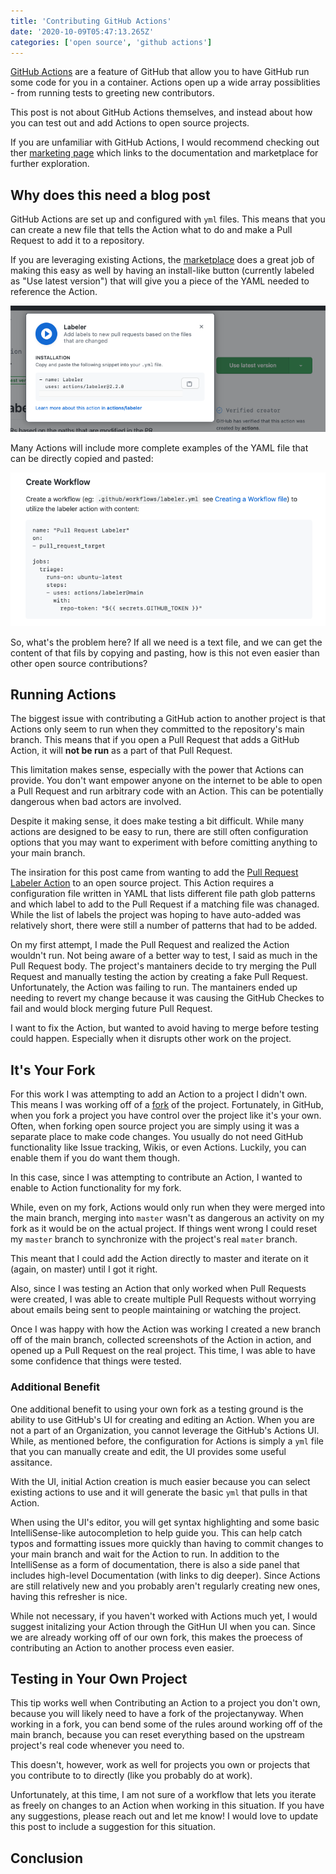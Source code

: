 ```yaml
---
title: 'Contributing GitHub Actions'
date: '2020-10-09T05:47:13.265Z'
categories: ['open source', 'github actions']
---
```


[GitHub Actions](https://github.com/features/actions) are a feature of GitHub that allow you to have GitHub run some code for you in a container. Actions open up a wide array possiblities - from running tests to greeting new contributors.

This post is not about GitHub Actions themselves, and instead about how you can test out and add Actions to open source projects.

If you are unfamiliar with GitHub Actions, I would recommend checking out ther [marketing page](https://github.com/features/actions) which links to the documentation and marketplace for further exploration. 

## Why does this need a blog post

GitHub Actions are set up and configured with `yml` files. This means that you can create a new file that tells the Action what to do and make a Pull Request to add it to a repository. 

If you are leveraging existing Actions, the [marketplace](https://github.com/marketplace?type=actions) does a great job of making this easy as well by having an install-like button (currently labeled as "Use latest version") that will give you a piece of the YAML needed to reference the Action.

<img src='./use-latest-gh-action.png' lazy />

Many Actions will include more complete examples of the YAML file that can be directly copied and pasted:

<img src='./gh-action-readme-setup.png' lazy />

So, what's the problem here? If all we need is a text file, and we can get the content of that fils by copying and pasting, how is this not even easier than other open source contributions? 

## Running Actions

The biggest issue with contributing a GitHub action to another project is that Actions only seem to run when they committed to the repository's main branch. This means that if you open a Pull Request that adds a GitHub Action, it will **not be run** as a part of that Pull Request.

This limitation makes sense, especially with the power that Actions can provide. You don't want empower anyone on the internet to be able to open a Pull Request and run arbitrary code with an Action. This can be potentially dangerous when bad actors are involved.

Despite it making sense, it does make testing a bit difficult. While many actions are designed to be easy to run, there are still often configuration options that you may want to experiment with before comitting anything to your main branch. 

The insiration for this post came from wanting to add the [Pull Request Labeler Action](https://github.com/actions/labeler) to an open source project. This Action requires a configuration file written in YAML that lists different file path glob patterns and which label to add to the Pull Request if a matching file was chanaged. While the list of labels the project was hoping to have auto-added was relatively short, there were still a number of patterns that had to be added.

On my first attempt, I made the Pull Request and realized the Action wouldn't run. Not being aware of a better way to test, I said as much in the Pull Request body. The project's mantainers decide to try merging the Pull Request and manually testing the action by creating a fake Pull Request. Unfortunately, the Action was failing to run. The mantainers ended up needing to revert my change because it was causing the GitHub Checkes to fail and would block merging future Pull Request. 

I want to fix the Action, but wanted to avoid having to merge before testing could happen. Especially when it disrupts other work on the project. 

## It's Your Fork

For this work I was attempting to add an Action to a project I didn't own. This means I was working off of a [fork](https://docs.github.com/en/free-pro-team@latest/github/getting-started-with-github/fork-a-repo) of the project. Fortunately, in GitHub, when you fork a project you have control over the project like it's your own. Often, when forking open source project you are simply using it was a separate place to make code changes. You usually do not need GitHub functionality like Issue tracking, Wikis, or even Actions. Luckily, you can enable them if you do want them though. 

In this case, since I was attempting to contribute an Action, I wanted to enable to Action functionality for my fork. 

While, even on my fork, Actions would only run when they were merged into the main branch, merging into `master` wasn't as dangerous an activity on my fork as it would be on the actual project. If things went wrong I could reset my `master` branch to synchronize with the project's real `mater` branch.

This meant that I could add the Action directly to master and iterate on it (again, on master) until I got it right.

Also, since I was testing an Action that only worked when Pull Requests were created, I was able to create multiple Pull Requests without worrying about emails being sent to people maintaining or watching the project. 

Once I was happy with how the Action was working I created a new branch off of the main branch, collected screenshots of the Action in action, and opened up a Pull Request on the real project. This time, I was able to have some confidence that things were tested. 

### Additional Benefit

One additional benefit to using your own fork as a testing ground is the ability to use GitHub's UI for creating and editing an Action. When you are not a part of an Organization, you cannot leverage the GitHub's Actions UI. While, as mentioned before, the configuration for Actions is simply a `yml` file that you can manually create and edit, the UI provides some useful assitance. 

With the UI, initial Action creation is much easier because you can select existing actions to use and it will generate the basic `yml` that pulls in that Action.

When using the UI's editor, you will get syntax highlighting and some basic IntelliSense-like autocompletion to help guide you. This can help catch typos and formatting issues more quickly than having to commit changes to your main branch and wait for the Action to run. In addition to the IntelliSense as a form of documentation, there is also a side panel that includes high-level Documentation (with links to dig deeper). Since Actions are still relatively new and you probably aren't regularly creating new ones, having this refresher is nice. 

While not necessary, if you haven't worked with Actions much yet, I would suggest initalizing your Action through the GitHun UI when you can. Since we are already working off of our own fork, this makes the proecess of contributing an Action to another process even easier.

## Testing in Your Own Project

This tip works well when Contributing an Action to a project you don't own, because you will likely need to have a fork of the projectanyway. When working in a fork, you can bend some of the rules around working off of the main branch, because you can reset everything based on the upstream project's real code whenever you need to. 

This doesn't, however, work as well for projects you own or projects that you contribute to to directly (like you probably do at work). 

Unfortunately, at this time, I am not sure of a workflow that lets you iterate as freely on changes to an Action when working in this situation. If you have any suggestions, please reach out and let me know! I would love to update this post to include a suggestion for this situation.

## Conclusion




